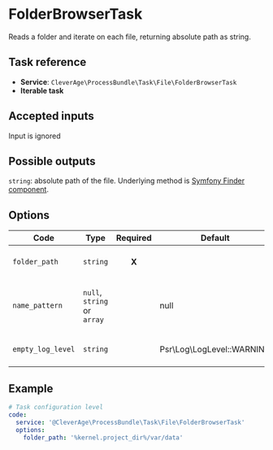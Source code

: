 FolderBrowserTask
=============

Reads a folder and iterate on each file, returning absolute path as string.

Task reference
--------------

* **Service**: `CleverAge\ProcessBundle\Task\File\FolderBrowserTask`
* **Iterable task**

Accepted inputs
---------------

Input is ignored

Possible outputs
----------------

`string`: absolute path of the file.
Underlying method is [Symfony Finder component](https://symfony.com/doc/current/components/finder.html).

Options
-------

| Code              | Type                        | Required  | Default                   | Description                                                                            |
|-------------------|-----------------------------|:---------:|---------------------------|----------------------------------------------------------------------------------------|
| `folder_path`     | `string`                    |   **X**   |                           | Path of the directory to read from                                                     |
| `name_pattern`    | `null`, `string` or `array` |           | null                      | Restrict files using a pattern (a regexp, a glob, or a string) or an array of patterns |
| `empty_log_level` | `string`                    |           | Psr\Log\LogLevel::WARNING | From Psr\Log\LogLevel constants                                                        |

Example
-------

```yaml
# Task configuration level
code:
  service: '@CleverAge\ProcessBundle\Task\File\FolderBrowserTask'
  options:
    folder_path: '%kernel.project_dir%/var/data'
```


